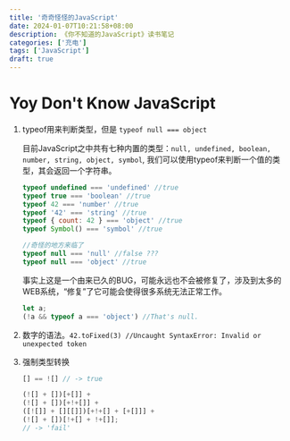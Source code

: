 ```yaml
---
title: '奇奇怪怪的JavaScript'
date: 2024-01-07T10:21:58+08:00
description: 《你不知道的JavaScript》读书笔记
categories: ['充电']
tags: ['JavaScript']
draft: true
---
```


# Yoy Don't Know JavaScript 

1. typeof用来判断类型，但是 `typeof null === object`

    目前JavaScript之中共有七种内置的类型：`null, undefined, boolean, number, string, object, symbol`, 我们可以使用typeof来判断一个值的类型，其会返回一个字符串。

    ```javascript
    typeof undefined === 'undefined' //true
    typeof true === 'boolean' //true
    typeof 42 === 'number' //true
    typeof '42' === 'string' //true
    typeof { count: 42 } === 'object' //true
    typeof Symbol() === 'symbol' //true

    //奇怪的地方来临了
    typeof null === 'null' //false ???
    typeof null === 'object' //true
    ```
    事实上这是一个由来已久的BUG，可能永远也不会被修复了，涉及到太多的WEB系统，“修复”了它可能会使得很多系统无法正常工作。
    ```javascript
    let a;
    (!a && typeof a === 'object') //That's null.
    ```
2. 数字的语法。`42.toFixed(3) //Uncaught SyntaxError: Invalid or unexpected token`
3. 强制类型转换
    ```javascript
    [] == ![] // -> true

    (![] + [])[+[]] +
    (![] + [])[+!+[]] +
    ([![]] + [][[]])[+!+[] + [+[]]] +
    (![] + [])[!+[] + !+[]];
    // -> 'fail'
    ```
